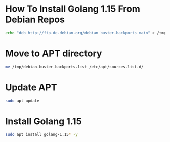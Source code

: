 # How To Install Golang 1.15 From Debian Repos

```bash
echo "deb http://ftp.de.debian.org/debian buster-backports main" > /tmp/debian-buster-backports.list
```

# Move to APT directory

```bash
mv /tmp/debian-buster-backports.list /etc/apt/sources.list.d/
```

# Update APT

```bash
sudo apt update
```

# Install Golang 1.15

```bash
sudo apt install golang-1.15* -y
```